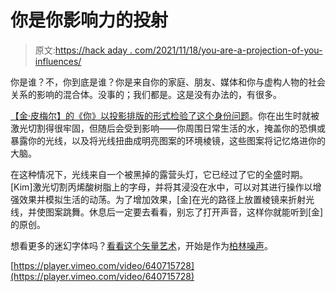 # 你是你影响力的投射

> 原文:[https://hack aday . com/2021/11/18/you-are-a-projection-of-you-influences/](https://hackaday.com/2021/11/18/you-are-a-projection-of-your-influences/)

你是谁？不，你到底是谁？你是来自你的家庭、朋友、媒体和你与虚构人物的社会关系的影响的混合体。没事的；我们都是。这是没有办法的，有很多。

[【金·皮梅尔】的《你》以投影排版的形式检验了这个身份问题](https://www.behance.net/gallery/130498257/YOU-Projected-Typography)。你在出生时就被激光切割得很牢固，但随后会受到影响——你周围日常生活的水，掩盖你的恐惧或暴露你的光线，以及将光线扭曲成明亮图案的环境棱镜，这些图案将记忆烙进你的大脑。

在这种情况下，光线来自一个被黑掉的露营头灯，它已经过了它的全盛时期。[Kim]激光切割丙烯酸树脂上的字母，并将其浸没在水中，可以对其进行操作以增强效果并模拟生活的动荡。为了增加效果，[金]在光的路径上放置棱镜来折射光线，并使图案跳舞。休息后一定要去看看，别忘了打开声音，这样你就能听到[金]的原创。

想看更多的迷幻字体吗？[看看这个矢量艺术](https://hackaday.com/2021/03/10/perlin-noise-helps-make-trippy-typographic-art/)，开始是作为[柏林噪声](https://hackaday.com/2019/12/28/led-flame-illuminates-the-beauty-of-noise/)。

[https://player.vimeo.com/video/640715728](https://player.vimeo.com/video/640715728)